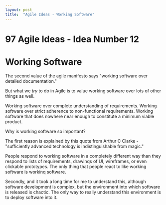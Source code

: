 ```yaml
---
layout: post
title:  "Agile Ideas - Working Software"
---
```


# 97 Agile Ideas - Idea Number 12
# Working Software

The second value of the agile manifesto says "working software over detailed documentation." 

But what we *try* to do in Agile is to value working software over lots of other things as well.

Working software over complete understanding of requirements. Working software over strict adherence to non-functional requirements. Working software that does nowhere near enough to constitute a minimum viable product.

Why is working software so important?

The first reason is explained by this quote from Arthur C Clarke - "sufficiently advanced technology is indistinguishable from magic."

People respond to working software in a completely different way than they respond to lists of requirements, drawinqs of UI, wireframes, or even clickable prototypes. The only thing that people react to like working software is workinq software.

Secondly, and it took a long time for me to understand this, although software development is complex, but the environment into which software is released is chaotic. The only way to really understand this environment is to deploy software into it.



